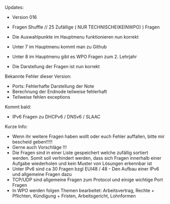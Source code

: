 Updates:

- Version 016

- Fragen Shuffle // 25 Zufällige ( NUR TECHNISCHE(KEINWPO) ) Fragen
- Die Auswahlpunkte im Hauptmenu funktionieren nun korrekt
- Unter 7 im Hauptmenu kommt man zu Github
- Unter 8 im Hauptmenu gibt es WPO Fragen zum 2. Lehrjahr
- Die Darstellung der Fragen ist nun korrekt


Bekannte Fehler dieser Version:

-  Ports: Fehlerhafte Darstellung der Note
-  Berechnung der Endnode teilweise fehlerhaft
-  Teilweise fehlen exceptions


Kommt bald:
- IPv6 Fragen zu DHCPv6 / DNSv6 / SLAAC

Kurze Info:
- Wenn ihr weitere Fragen haben wollt oder euch Fehler auffallen, bitte mir bescheid geben!!!!!
- Gerne auch Vorschläge !!! 
- Die Fragen sind in einer Liste gespeichert welche zufällig sortiert werden. Somit soll verhindert werden, dass sich Fragen innerhalb einer Aufgabe wiederholen und kein Muster von Lösungen erkennbar ist
- Unter IPv6 sind ca 30 Fragen bzgl EUI48 / 48   - Den Aufbau einer IPv6 und allgemeine Fragen dazu
- TCP/UDP sind allgemeine Fragen zum Protocol und einige wichtige Port Fragen
- In WPO werden folgen Themen bearbeitet: Arbeitsvertrag, Rechte + Pflichten, Kündigung + Fristen, Arbeitsgericht, Lohnformen

